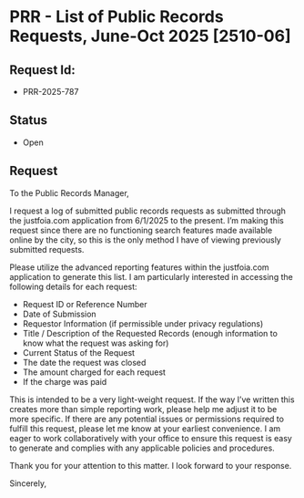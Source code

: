 # PRR - List of Public Records Requests, June-Oct 2025 [2510-06]

## Request Id:
* PRR-2025-787

## Status
* Open

## Request 
To the Public Records Manager,

I request a log of submitted public records requests as submitted through the justfoia.com application from 6/1/2025 to the present. I’m making this request since there are no functioning search features made available online by the city, so this is the only method I have of viewing previously submitted requests.

Please utilize the advanced reporting features within the justfoia.com application to generate this list. I am particularly interested in accessing the following details for each request:
* Request ID or Reference Number
* Date of Submission
* Requestor Information (if permissible under privacy regulations)
* Title / Description of the Requested Records (enough information to know what the request was asking for)
* Current Status of the Request
* The date the request was closed
* The amount charged for each request
* If the charge was paid

This is intended to be a very light-weight request. If the way I’ve written this creates more than simple reporting work, please help me adjust it to be more specific. If there are any potential issues or permissions required to fulfill this request, please let me know at your earliest convenience. I am eager to work collaboratively with your office to ensure this request is easy to generate and complies with any applicable policies and procedures.

Thank you for your attention to this matter. I look forward to your response.

Sincerely,




